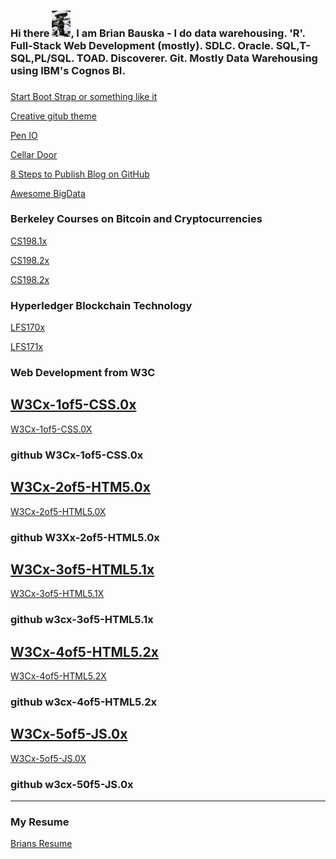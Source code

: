###  

<!---
### Hi there 👋
--->
<!---
**bbauska/bbauska** is a ✨ _special_ ✨ repository because its `README.md` (this file) appears on your GitHub profile.
Here are some ideas to get you started:
- 🔭 I’m currently working on ...ufo/atom bomb = ufo.bauska.site
- 🌱 I’m currently learning ...how to be a better person, grandfather, father
- 👯 I’m looking to collaborate on ...deliveries
- 🤔 I’m looking for help with ...which front-end web turn-key apps are best
- 💬 Ask me about ...nada
- 📫 How to reach me: ...brianbauska@gmail.com
- 😄 Pronouns: ...Gleeful, possessive (my,our,yours,his,hers)
- ⚡ Fun fact: ...Over 2,000 atomic bombs were 'tested' Worldwide since 1944.  Not fun, but still a fact.
-->
### Hi there <img src="https://github.com/bbauska/ufo/blob/main/images/60th%20Anniversary%20Of%20The%20Atomic%20Bomb%20Of%20Nagasaki.jpg?raw=true" width="30px">, I am Brian Bauska - I do data warehousing. 'R'.  Full-Stack Web Development (mostly). SDLC. Oracle. SQL,T-SQL,PL/SQL.  TOAD.  Discoverer.  Git.  Mostly Data Warehousing using IBM's Cognos BI.

###
[Start Boot Strap or something like it](https://github.com/startbootstrap/startbootstrap-creative)

[Creative gitub theme](https://startbootstrap.com/theme/creative)

[Pen IO](https://codepen.io/fossheim/pen/PoqKoLY)

[Cellar Door](https://github.com/bbauska/cellardoor)

[8 Steps to Publish Blog on GitHub](https://medium.com/tunapanda-institute/8-steps-to-publish-your-portfolio-on-github-9d6e6e3d2e84)

[Awesome BigData](https://github.com/bbauska/awesome-bigdata/blob/main/README.md)

<h3>Berkeley Courses on Bitcoin and Cryptocurrencies</h3>

[CS198.1x](https://bbauska.github.io/CS198.1x/)

<a href="https://bbauska.github.io/CS198.2x/">CS198.2x</a>

[CS198.2x](https://bbauska.github.io/CS198.2x/)

<h3> Hyperledger Blockchain Technology</h3>

[LFS170x](https://lfs170x.bauska.org)

[LFS171x](https://lfs171x.bauska.org)

<h3>Web Development from W3C</h3>

## [W3Cx-1of5-CSS.0x](https://w3cx-1of5-css.0x.bauska.org/)

<a href="https://bbauska.github.io/w3cx-1of5-css.0x/">W3Cx-1of5-CSS.0X</a>

<h3 href="https://github.com/bbauska/W3Cx-1of5-css.0x">github W3Cx-1of5-CSS.0x</h3>

## [W3Cx-2of5-HTM5.0x](https://w3cx-2of5-html5.0x.bauska.org/)

<a href="https://bbauska.github.io/w3cx-2of5-html5.0x/">W3Cx-2of5-HTML5.0X</a>

<h3 href="https://github.com/bbauska/W3Cx-2of5-HTML5.0x">github W3Xx-2of5-HTML5.0x</h3>

## [W3Cx-3of5-HTML5.1x](https://w3cx-3of5-html5.1x.bauska.org/)

<a href="https://bbauska.github.io/w3cx-3of5-html5.1x/">W3Cx-3of5-HTML5.1X</a>

<h3 href="https://github.com/bbauska/W3Cx-3of5-HTML5.1x">github w3cx-3of5-HTML5.1x</h3>

## [W3Cx-4of5-HTML5.2x](https://w3cx-4of5-html5.2x.bauska.org/)

<a href="https://bbauska.github.io/w3cx-4of5-html5.2x/">W3Cx-4of5-HTML5.2X</a>

<h3 href="https://github.com/bbauska/W3Cx-4of5-HTML5.2x">github w3cx-4of5-HTML5.2x</h3>

## [W3Cx-5of5-JS.0x](https://w3cx-5of5-js.0x.bauska.org/)

<a href="https://bbauska.github.io/w3cx-5of5-js.0x/">W3Cx-5of5-JS.0X</a>

<h3 href="https://github.com/bbauska/W3Cx-5of5-JS.0x">github w3cx-50f5-JS.0x</h3>

<hr>
<h3>My Resume</h3>

[Brians Resume](https://brians-resume.bauska.net/)

